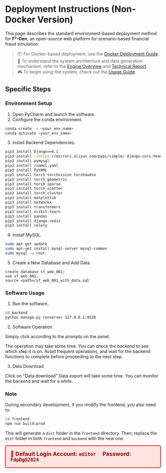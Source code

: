 # Deployment Instructions (Non-Docker Version)

This page describes the standard environment-based deployment method for **F²-Gen**, an open-source web platform for scenario-based financial fraud simulation.

> 📦 For Docker-based deployment, see the [Docker Deployment Guide](deploy_docker.html).  
> 📘 To understand the system architecture and data generation mechanism, refer to the [Engine Overview](engine.html) and [Technical Report](technical.html).  
> 🎮 To begin using the system, check out the [Usage Guide](usage.html).


## Specific Steps

### Environment Setup

1. Open PyCharm and launch the software.
2. Configure the conda environment.

```sh
conda create -n <your_env_name>
conda activate <your_env_name>
```

3. Install Backend Dependencies.

```sh
pip3 install Django==4.1
pip3 install -ihttps://mirrors.aliyun.com/pypi/simple/ django-cors-headers
pip3 install pymysql
pip3 install ruamel.yaml
pip3 install PyYAML
pip3 install torch torchvision torchaudio
pip3 install torch_geometric
pip3 install torch_sparse
pip3 install torch_scatter
pip3 install torch_cluster
pip3 install matplotlib
pip3 install networkx
pip3 install transformers
pip3 install scikit-learn
pip3 install pandas
pip3 install django-redis
pip3 install celery
```

4. Install MySQL.

```sh
sudo apt-get update
sudo apt-get install mysql-server mysql-common
sudo mysql -u root
```

5. Create a New Database and Add Data

```mysql
create database sf_web_001;
use sf_web_001;
source <path>/sf_web_001_with_data.sql
```



### Software Usage

1. Run the software.

```sh
cd backend
python manage.py runserver 127.0.0.1:9528
```

2. Software Operation

Simply click according to the prompts on the panel.

The operation may take some time. You can check the backend to see which step it is on. Avoid frequent operations, and wait for the backend functions to complete before proceeding to the next step.

3. Data Download

Click on "Data download" Data export will take some time. You can monitor the backend and wait for a while.



### Note

During secondary development, if you modify the frontend, you also need to:

```sh
cd frontend
npm run build:prod
```

This will generate a `dist` folder in the `frontend` directory. Then, replace the `dist` folder in both `frontend` and `backend` with the new one.



<div style="background-color: #ffe4e1; padding: 15px; border: 2px solid red; border-radius: 5px; font-size: 18px; font-weight: bold; color: darkred;">
🔐 Default Login Account: <code>editor</code> &nbsp;&nbsp;&nbsp; Password: <code>FdpDg@2024</code>
</div>

